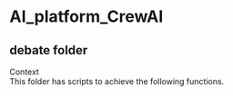 # AI_platform_CrewAI  

## debate folder 
Context  
This folder has scripts to achieve the following functions.
